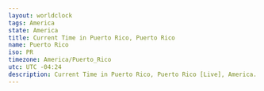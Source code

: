 ```yaml
---
layout: worldclock
tags: America
state: America
title: Current Time in Puerto Rico, Puerto Rico
name: Puerto Rico
iso: PR
timezone: America/Puerto_Rico
utc: UTC -04:24
description: Current Time in Puerto Rico, Puerto Rico [Live], America. Live update now time in Puerto Rico, timezone America/Puerto_Rico, UTC -04:24, Country ISO code & Current Local Time.
---
```


